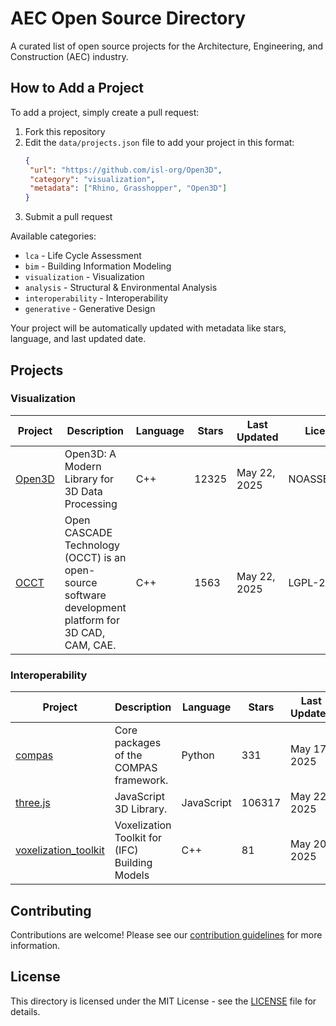 # AEC Open Source Directory

A curated list of open source projects for the Architecture, Engineering, and Construction (AEC) industry.

## How to Add a Project

To add a project, simply create a pull request:

1. Fork this repository
2. Edit the `data/projects.json` file to add your project in this format:
   ```json
   {
   	"url": "https://github.com/isl-org/Open3D",
   	"category": "visualization",
   	"metadata": ["Rhino, Grasshopper", "Open3D"]
   }
   ```
3. Submit a pull request

Available categories:

- `lca` - Life Cycle Assessment
- `bim` - Building Information Modeling
- `visualization` - Visualization
- `analysis` - Structural & Environmental Analysis
- `interoperability` - Interoperability
- `generative` - Generative Design

Your project will be automatically updated with metadata like stars, language, and last updated date.

## Projects

### Visualization

| Project | Description | Language | Stars | Last Updated | License |
|---------|-------------|----------|-------|--------------|--------|
| [Open3D](https://github.com/isl-org/Open3D) | Open3D: A Modern Library for 3D Data Processing | C++ | 12325 | May 22, 2025 | NOASSERTION |
| [OCCT](https://github.com/Open-Cascade-SAS/OCCT) | Open CASCADE Technology (OCCT) is an open-source software development platform for 3D CAD, CAM, CAE. | C++ | 1563 | May 22, 2025 | LGPL-2.1 |

### Interoperability

| Project | Description | Language | Stars | Last Updated | License |
|---------|-------------|----------|-------|--------------|--------|
| [compas](https://github.com/compas-dev/compas) | Core packages of the COMPAS framework. | Python | 331 | May 17, 2025 | MIT |
| [three.js](https://github.com/mrdoob/three.js) | JavaScript 3D Library. | JavaScript | 106317 | May 22, 2025 | MIT |
| [voxelization_toolkit](https://github.com/IfcOpenShell/voxelization_toolkit) | Voxelization Toolkit for (IFC) Building Models | C++ | 81 | May 20, 2025 | MIT |

## Contributing

Contributions are welcome! Please see our [contribution guidelines](CONTRIBUTING.md) for more information.

## License

This directory is licensed under the MIT License - see the [LICENSE](LICENSE) file for details.
